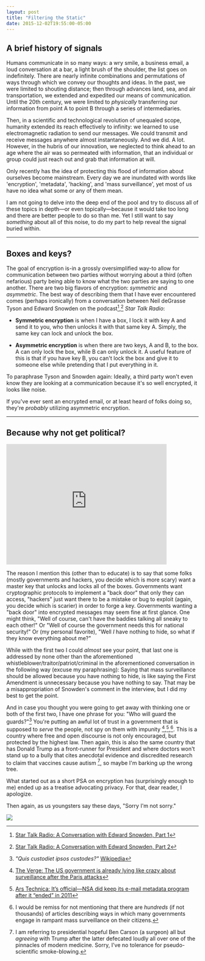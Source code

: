```yaml
---
layout: post
title: "Filtering the Static"
date: 2015-12-02T19:55:00-05:00
---
```


## A brief history of signals

Humans communicate in so many ways: a wry smile, a business email, a loud conversation at a bar, a light brush of the shoulder, the list goes on indefinitely. There are nearly infinite combinations and permutations of ways through which we convey our thoughts and ideas. In the past, we were limited to shouting distance; then through advances land, sea, and air transportation, we extended and expedited our means of communication. Until the 20th century, we were limited to *physically* transferring our information from point A to point B through a series of intermediaries.

Then, in a scientific and technological revolution of unequaled scope, humanity extended its reach effectively to infinity: we learned to use electromagnetic radiation to send our messages. We could transmit and receive messages anywhere almost instantaneously. And we did. A lot. However, in the hubris of our innovation, we neglected to think ahead to an age where the air was so permeated with information, that an individual or group could just reach out and grab that information at will.

Only recently has the idea of protecting this flood of information about ourselves become mainstream. Every day we are inundated with words like 'encryption', 'metadata', 'hacking', and 'mass surveillance', yet most of us have no idea what some or any of them mean.

I am not going to delve into the deep end of the pool and try to discuss all of these topics in depth—or even topically—because it would take too long and there are better people to do so than me. Yet I still want to say *something* about all of this noise, to do my part to help reveal the signal buried within.

----

## Boxes and keys?

The goal of encryption is-in a grossly oversimplified way-to allow for communication between two parties without worrying about a third (often nefarious) party being able to know what the two parties are saying to one another. There are two big flavors of encryption: *symmetric* and *asymmetric*. The best way of describing them that I have ever encountered comes (perhaps ironically) from a conversation between Neil deGrasse Tyson and Edward Snowden on the podcast[^3],[^4] *Star Talk Radio*: 

* **Symmetric encryption** is when I have a box, I lock it with key A and send it to you, who then unlocks it with that same key A. Simply, the same key can lock and unlock the box.

* **Asymmetric encryption** is when there are two keys, A and B, to the box. A can only lock the box, while B can only unlock it. A useful feature of this is that if you have key B, you can't lock the box and give it to someone else while pretending that I put everything in it.

To paraphrase Tyson and Snowden again: Ideally, a third party won't even know they are looking at a communication because it's so well encrypted, it looks like noise.

If you've ever sent an encrypted email, or at least heard of folks doing so, they're *probably* utilizing asymmetric encryption. 

----

## Because why not get political?

<iframe width="420" height="315" src="https://www.youtube.com/embed/OMOGaugKpzs" frameborder="0" allowfullscreen></iframe>

The reason I mention this (other than to educate) is to say that some folks (mostly governments and hackers, you decide which is more scary) want a master key that unlocks and locks all of the boxes. Governments want cryptographic protocols to implement a "back door" that only they can access, "hackers" just want there to be a mistake or bug to exploit (again, you decide which is scarier) in order to forge a key. Governments wanting a "back door" into encrypted messages may seem fine at first glance. One might think, "Well of course, can't have the baddies talking all sneaky to each other!" Or "Well of course the government needs this for national security!" Or (my personal favorite), "Well *I* have nothing to hide, so what if they know everything about me?" 

While with the first two I could *almost* see your point, that last one is addressed by none other than the aforementioned whistleblower/traitor/patriot/criminal in the aforementioned conversation in the following way (excuse my paraphrasing): Saying that mass surveillance should be allowed because you have nothing to hide, is like saying the First Amendment is unnecessary because you have nothing to say. That may be a misappropriation of Snowden's comment in the interview, but I did my best to get the point. 

And in case you thought you were going to get away with thinking one or both of the first two, I have one phrase for you: "Who will guard the guards?"[^2] You're putting an awful lot of trust in a government that is supposed to *serve* the people, not spy on them with impunity [^5],[^6],[^7]. This is a country where free and open discourse is not only encouraged, but protected by the highest law. Then again, this is also the same country that has Donald Trump as a front-runner for President and where doctors won't stand up to a bully that cites anecdotal evidence and discredited research to claim that vaccines cause autism [^1], so maybe I'm barking up the wrong tree.

What started out as a short PSA on encryption has (surprisingly enough to me) ended up as a treatise advocating privacy. For that, dear reader, I apologize.

Then again, as us youngsters say these days, "Sorry I'm not sorry."

![](https://media.giphy.com/media/h52b5GULWNVRe/giphy.gif)

[^3]: [Star Talk Radio: A Conversation with Edward Snowden, Part 1](http://www.startalkradio.net/show/a-conversation-with-edward-snowden-part-1/)

[^4]: [Star Talk Radio: A Conversation with Edward Snowden, Part 2](http://www.startalkradio.net/show/a-conversation-with-edward-snowden-part-2/)

[^2]: *"Quis custodiet ipsos custodes?"* [Wikipedia](https://en.m.wikipedia.org/wiki/Quis_custodiet_ipsos_custodes%3F)

[^5]: [The Verge: The US government is already lying like crazy about surveillance after the Paris attacks](http://www.theverge.com/2015/11/16/9745932/paris-attack-terrorism-surveillance-cia-brennan)

[^6]: [Ars Technica: It’s official—NSA did keep its e-mail metadata program after it “ended” in 2011](http://arstechnica.com/tech-policy/2015/11/nsa-replaced-secret-e-mail-metadata-program-with-more-expansive-tools/)

[^7]: I would be remiss for not mentioning that there are *hundreds* (if not thousands) of articles describing ways in which many governments engage in rampant mass surveillance on their citizens.

[^1]: I am referring to presidential hopeful Ben Carson (a surgeon) all but *agreeing* with Trump after the latter defecated loudly all over one of the pinnacles of modern medicine. Sorry, I've no tolerance for pseudo-scientific smoke-blowing.